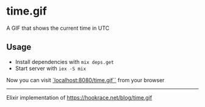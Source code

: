 # time.gif

A GIF that shows the current time in UTC

## Usage

* Install dependencies with `mix deps.get`
* Start server with `iex -S mix`

Now you can visit [`localhost:8080/time.gif``](http://localhost:8080/time.gif) from your browser

---
Elixir implementation of  https://hookrace.net/blog/time.gif
